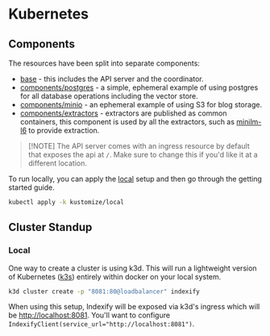 # Kubernetes

## Components

The resources have been split into separate components:

- [base](kustomize/base) - this includes the API server and the coordinator.
- [components/postgres](kustomize/components/postgres) - a simple, ephemeral
  example of using postgres for all database operations including the vector
  store.
- [components/minio](kustomize/components/minio) - an ephemeral example of using
  S3 for blog storage.
- [components/extractors](kustomize/components/extractor) - extractors are
  published as common containers, this component is used by all the extractors,
  such as [minilm-l6](kustomize/components/minilm-l6) to provide extraction.

> [!NOTE] The API server comes with an ingress resource by default that exposes
> the api at `/`. Make sure to change this if you'd like it at a different
> location.

To run locally, you can apply the [local](kustomize/local) setup and then go
through the getting started guide.

```bash
kubectl apply -k kustomize/local
```

## Cluster Standup

### Local

One way to create a cluster is using k3d. This will run a lightweight version of
Kubernetes ([k3s][k3s]) entirely within docker on your local system.

[k3s]: https://k3s.io

```bash
k3d cluster create -p "8081:80@loadbalancer" indexify
```

When using this setup, Indexify will be exposed via k3d's ingress which will be
[http://localhost:8081](http://localhost:8081). You'll want to configure
`IndexifyClient(service_url="http://localhost:8081")`.

